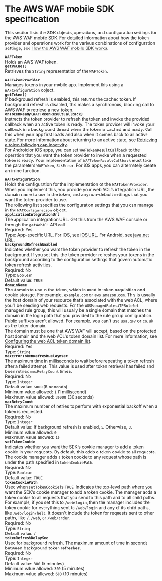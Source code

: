 # The AWS WAF mobile SDK specification<a name="waf-mobile-sdk-specification"></a>

This section lists the SDK objects, operations, and configuration settings for the AWS WAF mobile SDK\. For detailed information about how the token provider and operations work for the various combinations of configuration settings, see [How the AWS WAF mobile SDK works](waf-mobile-sdk-how-it-works.md)\. 

**`WAFToken`**  
Holds an AWS WAF token\.    
**`getValue()`**  
Retrieves the `String` representation of the `WAFToken`\. 

**`WAFTokenProvider`**  
Manages tokens in your mobile app\. Implement this using a `WAFConfiguration` object\.    
**`getToken()`**  
If background refresh is enabled, this returns the cached token\. If background refresh is disabled, this makes a synchronous, blocking call to AWS WAF to retrieve a new token\.   
**`onTokenReady(WAFTokenResultCallback)`**  
Instructs the token provider to refresh the token and invoke the provided callback when an active token is ready\. The token provider will invoke your callback in a background thread when the token is cached and ready\. Call this when your app first loads and also when it comes back to an active state\. For more information about returning to an active state, see [Retrieving a token following app inactivity](waf-mobile-sdk-how-it-works.md#waf-mobile-sdk-how-back-from-inactive)\.   
For Android or iOS apps, you can set `WAFTokenResultCallback` to the operation that you want the token provider to invoke when a requested token is ready\. Your implementation of `WAFTokenResultCallback` must take the parameters `WAFToken`, `SdkError`\. For iOS apps, you can alternately create an inline function\. 

**`WAFConfiguration`**  
Holds the configuration for the implementation of the `WAFTokenProvider`\. When you implement this, you provide your web ACL’s integration URL, the domain name to use in the token, and any non\-default settings that you want the token provider to use\.   
The following list specifies the configuration settings that you can manage in the `WAFConfiguration` object\.    
**`applicationIntegrationUrl`**   
The application integration URL\. Get this from the AWS WAF console or through the `getWebACL` API call\.  
Required: Yes  
Type: App\-specific URL\. For iOS, see [iOS URL](https://developer.apple.com/documentation/foundation/url)\. For Android, see [java\.net URL](https://docs.oracle.com/javase/7/docs/api/java/net/URL.html)\.   
**`backgroundRefreshEnabled`**   
Indicates whether you want the token provider to refresh the token in the background\. If you set this, the token provider refreshes your tokens in the background according to the configuration settings that govern automatic token refresh activities\.   
Required: No  
Type: `Boolean`  
Default value: `TRUE`  
**`domainName`**   
The domain to use in the token, which is used in token acquisition and cookie storage\. For example, `example.com` or `aws.amazon.com`\. This is usually the host domain of your resource that’s associated with the web ACL, where you’ll be sending web requests\. For the `AWSManagedRulesATPRuleSet` managed rule group, this will usually be a single domain that matches the domain in the login path that you provided to the rule group configuration\.   
Public suffixes aren't allowed\. For example, you can't use `usa.gov` or `co.uk` as the token domain\.  
The domain must be one that AWS WAF will accept, based on the protected host domain and the web ACL's token domain list\. For more information, see [Configuring the web ACL token domain list](waf-tokens-domains.md#waf-tokens-domain-lists)\.  
Required: Yes  
Type: `String`   
**`maxErrorTokenRefreshDelayMsec`**   
The maximum time in milliseconds to wait before repeating a token refresh after a failed attempt\. This value is used after token retrieval has failed and been retried `maxRetryCount` times\.   
Required: No  
Type: `Integer`  
Default value: `5000` \(5 seconds\)  
Minimum value allowed: `1` \(1 millisecond\)  
Maximum value allowed: `30000` \(30 seconds\)  
**`maxRetryCount`**   
The maximum number of retries to perform with exponential backoff when a token is requested\.   
Required: No  
Type: `Integer`  
Default value: If background refresh is enabled, `5`\. Otherwise, `3`\.  
Minimum value allowed: `0`  
Maximum value allowed: `10`  
**`setTokenCookie`**   
Indicates whether you want the SDK’s cookie manager to add a token cookie in your requests\. By default, this adds a token cookie to all requests\. The cookie manager adds a token cookie to any request whose path is under the path specified in `tokenCookiePath`\.   
Required: No  
Type: `Boolean`  
Default value: `TRUE`  
**`tokenCookiePath`**   
Used when `setTokenCookie` is `TRUE`\. Indicates the top\-level path where you want the SDK’s cookie manager to add a token cookie\. The manager adds a token cookie to all requests that you send to this path and to all child paths\.   
For example, if you set this to `/web/login`, then the manager includes the token cookie for everything sent to `/web/login` and any of its child paths, like `/web/login/help`\. It doesn't include the token for requests sent to other paths, like `/`, `/web`, or `/web/order`\.   
Required: No  
Type: `String`  
Default value: `/`  
**`tokenRefreshDelaySec`**   
Used for background refresh\. The maximum amount of time in seconds between background token refreshes\.  
Required: No  
Type: `Integer`  
Default value: `300` \(5 minutes\)  
Minimum value allowed: `300` \(5 minutes\)  
Maximum value allowed: `600` \(10 minutes\)